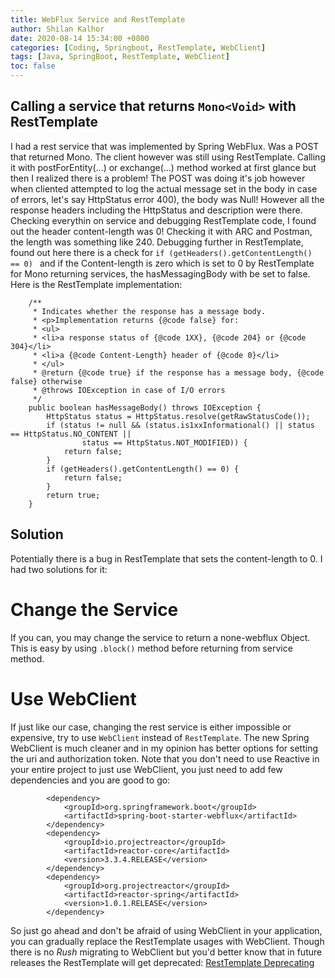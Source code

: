 ```yaml
---
title: WebFlux Service and RestTemplate
author: Shilan Kalhor
date: 2020-08-14 15:34:00 +0800
categories: [Coding, Springboot, RestTemplate, WebClient]
tags: [Java, SpringBoot, RestTemplate, WebClient]
toc: false
---
```


## Calling a service that returns `Mono<Void>` with RestTemplate
I had a rest service that was implemented by Spring WebFlux. Was a POST that returned Mono<Void>.
The client however was still using RestTemplate.
Calling it with postForEntity(...) or exchange(...) method worked at first glance but then I realized there is a problem!
The POST was doing it's job however when cliented attempted to log the actual message set in the body in case of errors, let's say HttpStatus error 400), the body was Null!
	However all the response headers including the HttpStatus and description were there.
Checking everythin on service and debugging RestTemplate code, I found out the header content-length was 0! Checking it with ARC and Postman, the length was something like 240.
	Debugging further in RestTemplate, found out here there is a check for `if (getHeaders().getContentLength() == 0) ` and if the Content-length is zero which is set to 0 by RestTemplate for Mono<Void> returning services, the hasMessagingBody with be set to false.
	Here is the RestTemplate implementation:
	
```
	/**
	 * Indicates whether the response has a message body.
	 * <p>Implementation returns {@code false} for:
	 * <ul>
	 * <li>a response status of {@code 1XX}, {@code 204} or {@code 304}</li>
	 * <li>a {@code Content-Length} header of {@code 0}</li>
	 * </ul>
	 * @return {@code true} if the response has a message body, {@code false} otherwise
	 * @throws IOException in case of I/O errors
	 */
	public boolean hasMessageBody() throws IOException {
		HttpStatus status = HttpStatus.resolve(getRawStatusCode());
		if (status != null && (status.is1xxInformational() || status == HttpStatus.NO_CONTENT ||
				status == HttpStatus.NOT_MODIFIED)) {
			return false;
		}
		if (getHeaders().getContentLength() == 0) {
			return false;
		}
		return true;
	}
```
## Solution
Potentially there is a bug in RestTemplate that sets the content-length to 0.
I had two solutions for it:
# Change the Service
If you can, you may change the service to return a none-webflux Object. This is easy by using `.block()` method before returning from service method.
# Use WebClient
If just like our case, changing the rest service is either impossible or expensive, try to use `WebClient` instead of `RestTemplate`.
The new Spring WebClient is much cleaner and in my opinion has better options for setting the uri and authorization token.
Note that you don't need to use Reactive in your entire project to just use WebClient, you just need to add few dependencies and you are good to go:

```
        <dependency>
            <groupId>org.springframework.boot</groupId>
            <artifactId>spring-boot-starter-webflux</artifactId>
        </dependency>
        <dependency>
            <groupId>io.projectreactor</groupId>
            <artifactId>reactor-core</artifactId>
            <version>3.3.4.RELEASE</version>
        </dependency>
        <dependency>
            <groupId>org.projectreactor</groupId>
            <artifactId>reactor-spring</artifactId>
            <version>1.0.1.RELEASE</version>
        </dependency>
```
So just go ahead and don't be afraid of using WebClient in your application, you can gradually replace the RestTemplate usages with WebClient.
Though there is no *Rush* migrating to WebClient but you'd better know that in future releases the RestTemplate will get deprecated:
[RestTemplate Deprecating](https://github.com/spring-guides/gs-consuming-rest/issues/28)
